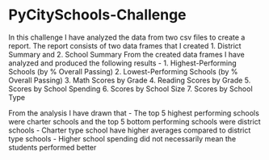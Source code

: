 # PyCitySchools-Challenge
In this challenge I have analyzed the data from two csv files to create a report. 
The report consists of two data frames that I created 
      1. District Summary and 2. School Summary 
From the created data frames I have analyzed and produced the following results -
      1. Highest-Performing Schools (by % Overall Passing)
      2. Lowest-Performing Schools (by % Overall Passing)
      3. Math Scores by Grade
      4. Reading Scores by Grade
      5. Scores by School Spending
      6. Scores by School Size
      7. Scores by School Type

  From the analysis I have drawn that 
      - The top 5 highest performing schools were charter schools and the top 5 bottom performing schools were district schools
      - Charter type school have higher averages compared to district type schools
      - Higher school spending did not necessarily mean the students performed better
  
